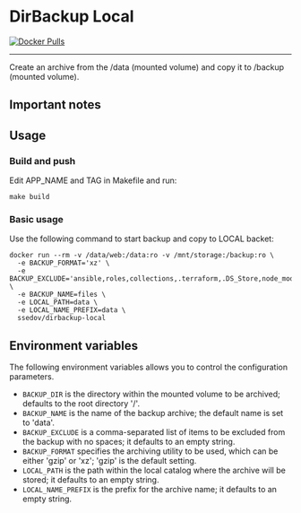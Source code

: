 # DirBackup Local

[![Docker Pulls](https://img.shields.io/docker/pulls/ssedov/dirbackup-local)](https://hub.docker.com/r/ssedov/dirbackup-local)

-----------
Create an archive from the /data (mounted volume) and copy it to /backup (mounted volume). 

## Important notes

## Usage

### Build and push

Edit APP_NAME and TAG in Makefile and run:
```shell
make build
```

### Basic usage

Use the following command to start backup and copy to LOCAL backet:
```shell
docker run --rm -v /data/web:/data:ro -v /mnt/storage:/backup:ro \
  -e BACKUP_FORMAT='xz' \
  -e BACKUP_EXCLUDE='ansible,roles,collections,.terraform,.DS_Store,node_modules,*.log' \
  -e BACKUP_NAME=files \
  -e LOCAL_PATH=data \
  -e LOCAL_NAME_PREFIX=data \
  ssedov/dirbackup-local
```

## Environment variables

The following environment variables allows you to control the configuration parameters.

- `BACKUP_DIR` is the directory within the mounted volume to be archived; defaults to the root directory '/'.
- `BACKUP_NAME` is the name of the backup archive; the default name is set to 'data'.
- `BACKUP_EXCLUDE` is a comma-separated list of items to be excluded from the backup with no spaces; it defaults to an empty string.
- `BACKUP_FORMAT` specifies the archiving utility to be used, which can be either 'gzip' or 'xz'; 'gzip' is the default setting.
- `LOCAL_PATH` is the path within the local catalog where the archive will be stored; it defaults to an empty string.
- `LOCAL_NAME_PREFIX` is the prefix for the archive name; it defaults to an empty string.
